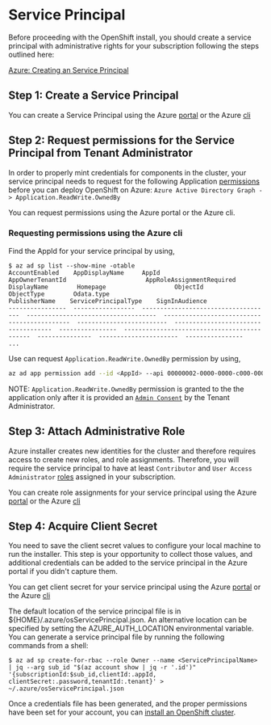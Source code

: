 # Service Principal

Before proceeding with the OpenShift install, you should create a service principal with administrative rights for your subscription following the steps
outlined here:

[Azure: Creating an Service Principal][sp-create]

## Step 1: Create a Service Principal

You can create a Service Principal using the Azure [portal][sp-create-portal] or the Azure [cli][sp-create-cli]

## Step 2: Request permissions for the Service Principal from Tenant Administrator

In order to properly mint credentials for components in the cluster, your service principal needs to request for the following Application [permissions][ad-permissions] before you can deploy OpenShift on Azure: `Azure Active Directory Graph -> Application.ReadWrite.OwnedBy`

You can request permissions using the Azure portal or the Azure cli.

### Requesting permissions using the Azure cli

Find the AppId for your service principal by using,

```console
$ az ad sp list --show-mine -otable
AccountEnabled    AppDisplayName     AppId                                 AppOwnerTenantId                      AppRoleAssignmentRequired    DisplayName        Homepage                   ObjectId                              ObjectType        Odata.type                                    PublisherName    ServicePrincipalType    SignInAudience
----------------  -----------------  ------------------------------------  ------------------------------------  ---------------------------  -----------------  -------------------------  ------------------------------------  ----------------  --------------------------------------------  ---------------  ----------------------  ----------------
...
```

Use can request `Application.ReadWrite.OwnedBy` permission by using,

```sh
az ad app permission add --id <AppId> --api 00000002-0000-0000-c000-000000000000 --api-permissions 824c81eb-e3f8-4ee6-8f6d-de7f50d565b7=Role
```

NOTE: `Application.ReadWrite.OwnedBy` permission is granted to the the application only after it is provided an [`Admin Consent`][ad-admin-consent] by the Tenant Administrator.

## Step 3: Attach Administrative Role

Azure installer creates new identities for the cluster and therefore requires access to create new roles, and role assignments. Therefore, you will require the service principal to have at least `Contributor` and `User Access Administrator` [roles][built-in-roles] assigned in your subscription.

You can create role assignments for your service principal using the Azure [portal][sp-assign-portal] or the Azure [cli][sp-assign-cli]

## Step 4: Acquire Client Secret

You need to save the client secret values to configure your local machine to run the installer. This step is your opportunity to collect those values, and additional credentials can be added to the service principal in the Azure portal if you didn't capture them.

You can get client secret for your service principal using the Azure [portal][sp-creds-portal] or the Azure [cli][sp-creds-cli]

The default location of the service principal file is in ${HOME}/.azure/osServicePrincipal.json. An alternative location can be specified by setting the AZURE_AUTH_LOCATION environmental variable. You can generate a service principal file by running the following commands from a shell:

````console
$ az ad sp create-for-rbac --role Owner --name <ServicePrincipalName> | jq --arg sub_id "$(az account show | jq -r '.id')" '{subscriptionId:$sub_id,clientId:.appId, clientSecret:.password,tenantId:.tenant}' > ~/.azure/osServicePrincipal.json
````

Once a credentials file has been generated, and the proper permissions have been set for your account, you can [install an OpenShift cluster](install.md).

[ad-admin-consent]: https://docs.microsoft.com/en-us/azure/active-directory/develop/v1-permissions-and-consent#types-of-consent
[ad-permissions]: https://docs.microsoft.com/en-us/azure/active-directory/develop/v1-permissions-and-consent
[sp-create]: https://docs.microsoft.com/en-us/azure-stack/user/azure-stack-create-service-principals
[sp-create-portal]: https://docs.microsoft.com/en-us/azure-stack/user/azure-stack-create-service-principals#create-service-principal-for-azure-ad
[sp-create-cli]: https://docs.microsoft.com/en-us/cli/azure/create-an-azure-service-principal-azure-cli?view=azure-cli-latest#create-a-service-principal
[built-in-roles]: https://docs.microsoft.com/en-us/azure/role-based-access-control/built-in-roles
[sp-assign-portal]: https://docs.microsoft.com/en-us/azure-stack/user/azure-stack-create-service-principals#assign-the-service-principal-to-a-role
[sp-assign-cli]: https://docs.microsoft.com/en-us/cli/azure/create-an-azure-service-principal-azure-cli?view=azure-cli-latest#manage-service-principal-roles
[sp-creds-portal]: https://docs.microsoft.com/en-us/azure-stack/user/azure-stack-create-service-principals#get-credentials
[sp-creds-cli]: https://docs.microsoft.com/en-us/cli/azure/create-an-azure-service-principal-azure-cli?view=azure-cli-latest#reset-credentials
